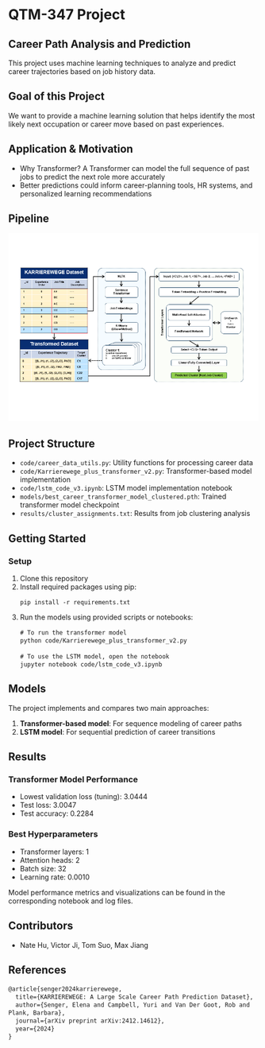 # QTM-347 Project

## Career Path Analysis and Prediction

This project uses machine learning techniques to analyze and predict career trajectories based on job history data.

## Goal of this Project

We want to provide a machine learning solution that helps identify the most likely next occupation or career move based on past experiences.

## Application & Motivation

- Why Transformer? A Transformer can model the full sequence of past jobs to predict the next role more accurately
- Better predictions could inform career-planning tools, HR systems, and personalized learning recommendations

## Pipeline

![Project Pipeline](docs/pipeline.png)

## Project Structure

- `code/career_data_utils.py`: Utility functions for processing career data
- `code/Karrierewege_plus_transformer_v2.py`: Transformer-based model implementation
- `code/lstm_code_v3.ipynb`: LSTM model implementation notebook
- `models/best_career_transformer_model_clustered.pth`: Trained transformer model checkpoint
- `results/cluster_assignments.txt`: Results from job clustering analysis

## Getting Started

### Setup
1. Clone this repository
2. Install required packages using pip:
   ```
   pip install -r requirements.txt
   ```
3. Run the models using provided scripts or notebooks:
   ```
   # To run the transformer model
   python code/Karrierewege_plus_transformer_v2.py
   
   # To use the LSTM model, open the notebook
   jupyter notebook code/lstm_code_v3.ipynb
   ```

## Models

The project implements and compares two main approaches:
1. **Transformer-based model**: For sequence modeling of career paths
2. **LSTM model**: For sequential prediction of career transitions

## Results

### Transformer Model Performance
- Lowest validation loss (tuning): 3.0444
- Test loss: 3.0047
- Test accuracy: 0.2284

### Best Hyperparameters
- Transformer layers: 1
- Attention heads: 2
- Batch size: 32
- Learning rate: 0.0010

Model performance metrics and visualizations can be found in the corresponding notebook and log files.

## Contributors
- Nate Hu, Victor Ji, Tom Suo, Max Jiang

## References

```
@article{senger2024karrierewege,
  title={KARRIEREWEGE: A Large Scale Career Path Prediction Dataset},
  author={Senger, Elena and Campbell, Yuri and Van Der Goot, Rob and Plank, Barbara},
  journal={arXiv preprint arXiv:2412.14612},
  year={2024}
}
```
